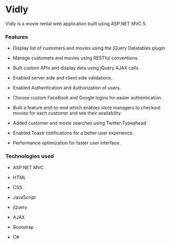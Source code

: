 # Vidly

Vidly is a movie rental web application built using ASP.NET MVC 5.

### Features

- Display list of customers and movies using the jQuery Datatables plugin

- Manage customers and movies using RESTful conventions.

- Built custom APIs and display data using jQuery AJAX calls.

- Enabled server side and client side validations.

- Enabled Authentication and Authorization of users.

- Choose custom FaceBook and Google logins for easier authentication.

- Built a feature end-to-end which enables store managers to checkout movies for each customer and see their availability.

- Added customer and movie searches using Twitter-Typeahead

- Enabled Toastr notifications for a better user experience.

- Performance optimization for faster user interface.

### Technologies used

- ASP.NET MVC

- HTML

- CSS

- JavaScript

- jQuery

- AJAX

- Bootstrap

- C#
